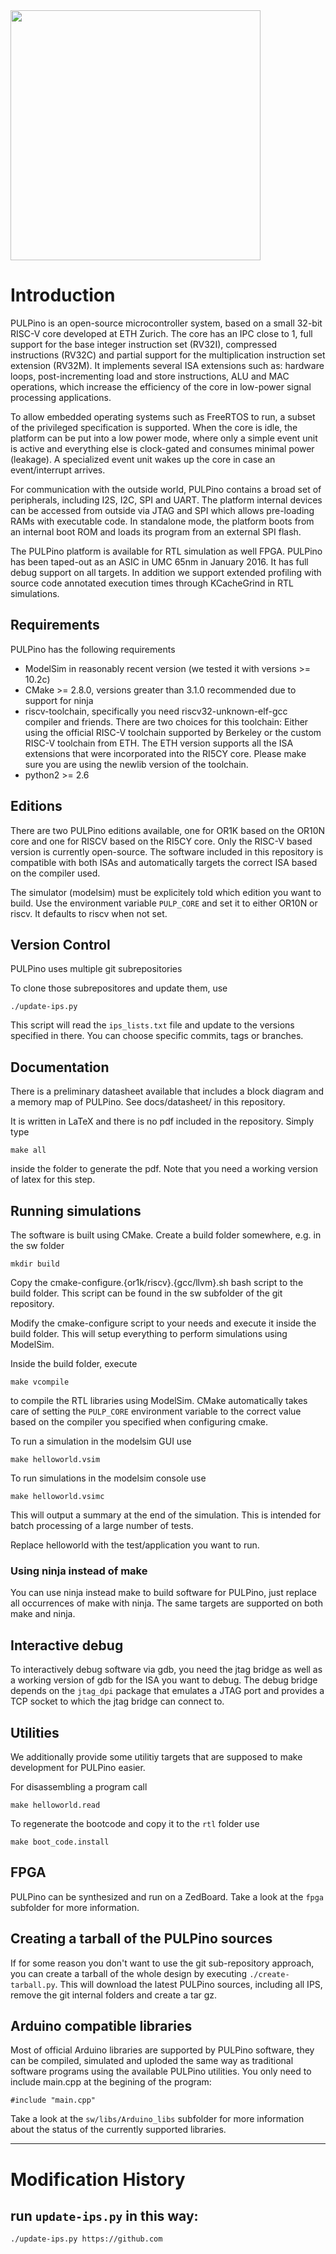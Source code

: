 <img src="https://raw.githubusercontent.com/pulp-platform/pulpino/master/doc/datasheet/figures/pulpino_logo_inline1.png" width="400px" />

# Introduction

PULPino is an open-source microcontroller system, based on a small 32-bit
RISC-V core developed at ETH Zurich. The core has an IPC close to 1, full
support for the base integer instruction set (RV32I), compressed instructions
(RV32C) and partial support for the multiplication instruction set
extension (RV32M). It implements several ISA extensions such as:
hardware loops, post-incrementing load and store instructions, ALU and MAC
operations, which increase the efficiency of the core in low-power signal
processing applications.

To allow embedded operating systems such as FreeRTOS to run, a subset of the
privileged specification is supported. When the core is idle, the platform can
be put into a low power mode, where only a simple event unit is active and
everything else is clock-gated and consumes minimal power (leakage). A
specialized event unit wakes up the core in case an event/interrupt arrives.

For communication with the outside world, PULPino contains a broad set of
peripherals, including I2S, I2C, SPI and UART. The platform internal devices
can be accessed from outside via JTAG and SPI which allows pre-loading
RAMs with executable code. In standalone mode, the platform boots from an
internal boot ROM and loads its program from an external SPI flash.

The PULPino platform is available for RTL simulation as well FPGA.
PULPino has been taped-out as an ASIC in UMC 65nm in January 2016. It has full
debug support on all targets. In addition we support extended profiling with
source code annotated execution times through KCacheGrind in RTL simulations.


## Requirements

PULPino has the following requirements

- ModelSim in reasonably recent version (we tested it with versions >= 10.2c)
- CMake >= 2.8.0, versions greater than 3.1.0 recommended due to support for ninja
- riscv-toolchain, specifically you need riscv32-unknown-elf-gcc compiler and
  friends. There are two choices for this toolchain: Either using the official
  RISC-V toolchain supported by Berkeley or the custom RISC-V toolchain from
  ETH. The ETH version supports all the ISA extensions that were incorporated
  into the RI5CY core.
  Please make sure you are using the newlib version of the toolchain.
- python2 >= 2.6

## Editions

There are two PULPino editions available, one for OR1K based on the OR10N core
and one for RISCV based on the RI5CY core. Only the RISC-V based version is
currently open-source.
The software included in this repository is compatible with both ISAs and
automatically targets the correct ISA based on the compiler used.

The simulator (modelsim) must be explicitely told which edition you want to build.
Use the environment variable `PULP_CORE` and set it to either OR10N or riscv. It
defaults to riscv when not set.



## Version Control

PULPino uses multiple git subrepositories

To clone those subrepositores and update them, use

    ./update-ips.py

This script will read the `ips_lists.txt` file and update to the versions
specified in there. You can choose specific commits, tags or branches.


## Documentation

There is a preliminary datasheet available that includes a block diagram and a memory map of PULPino.
See docs/datasheet/ in this repository.

It is written in LaTeX and there is no pdf included in the repository. Simply type

    make all

inside the folder to generate the pdf. Note that you need a working version of latex for this step.


## Running simulations

The software is built using CMake.
Create a build folder somewhere, e.g. in the sw folder

    mkdir build

Copy the cmake-configure.{or1k/riscv}.{gcc/llvm}.sh bash script to the build folder.
This script can be found in the sw subfolder of the git repository.

Modify the cmake-configure script to your needs and execute it inside the build folder.
This will setup everything to perform simulations using ModelSim.

Inside the build folder, execute

    make vcompile

to compile the RTL libraries using ModelSim. CMake automatically takes care of
setting the `PULP_CORE` environment variable to the correct value based on the
compiler you specified when configuring cmake.

To run a simulation in the modelsim GUI use

    make helloworld.vsim


To run simulations in the modelsim console use

    make helloworld.vsimc

This will output a summary at the end of the simulation.
This is intended for batch processing of a large number of tests.

Replace helloworld with the test/application you want to run.


### Using ninja instead of make

You can use ninja instead make to build software for PULPino, just replace all
occurrences of make with ninja.
The same targets are supported on both make and ninja.



## Interactive debug

To interactively debug software via gdb, you need the jtag bridge as well as a
working version of gdb for the ISA you want to debug. The debug bridge depends
on the `jtag_dpi` package that emulates a JTAG port and provides a TCP socket
to which the jtag bridge can connect to.


## Utilities

We additionally provide some utilitiy targets that are supposed to make development for
PULPino easier.

For disassembling a program call

    make helloworld.read

To regenerate the bootcode and copy it to the `rtl` folder use

    make boot_code.install

## FPGA

PULPino can be synthesized and run on a ZedBoard.
Take a look at the `fpga` subfolder for more information.

## Creating a tarball of the PULPino sources

If for some reason you don't want to use the git sub-repository approach, you
can create a tarball of the whole design by executing `./create-tarball.py`.
This will download the latest PULPino sources, including all IPS, remove the
git internal folders and create a tar gz.


## Arduino compatible libraries

Most of official Arduino libraries are supported by PULPino software, they can be compiled, simulated and uploded the same way as traditional software programs using the available PULPino utilities.
You only need to include main.cpp at the begining of the program:

	#include "main.cpp"

Take a look at the `sw/libs/Arduino_libs` subfolder for more information about the status of the currently supported libraries.

---
# Modification History

## run `update-ips.py` in this way:
```shell
./update-ips.py https://github.com
```
